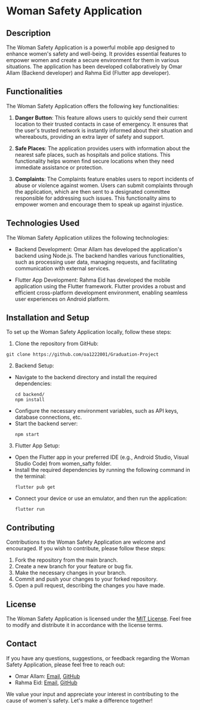 # Woman Safety Application

## Description

The Woman Safety Application is a powerful mobile app designed to enhance women's safety and well-being. It provides essential features to empower women and create a secure environment for them in various situations. The application has been developed collaboratively by Omar Allam (Backend developer) and Rahma Eid (Flutter app developer).

## Functionalities

The Woman Safety Application offers the following key functionalities:

1. **Danger Button**: This feature allows users to quickly send their current location to their trusted contacts in case of emergency. It ensures that the user's trusted network is instantly informed about their situation and whereabouts, providing an extra layer of safety and support.

2. **Safe Places**: The application provides users with information about the nearest safe places, such as hospitals and police stations. This functionality helps women find secure locations when they need immediate assistance or protection.

3. **Complaints**: The Complaints feature enables users to report incidents of abuse or violence against women. Users can submit complaints through the application, which are then sent to a designated committee responsible for addressing such issues. This functionality aims to empower women and encourage them to speak up against injustice.

## Technologies Used

The Woman Safety Application utilizes the following technologies:

- Backend Development: Omar Allam has developed the application's backend using Node.js. The backend handles various functionalities, such as processing user data, managing requests, and facilitating communication with external services.

- Flutter App Development: Rahma Eid has developed the mobile application using the Flutter framework. Flutter provides a robust and efficient cross-platform development environment, enabling seamless user experiences on Android platform.

## Installation and Setup

To set up the Woman Safety Application locally, follow these steps:

1. Clone the repository from GitHub:

```
git clone https://github.com/oa1222001/Graduation-Project
```

2. Backend Setup:

- Navigate to the backend directory and install the required dependencies:
  ```
  cd backend/
  npm install
  ```
- Configure the necessary environment variables, such as API keys, database connections, etc.
- Start the backend server:
  ```
  npm start
  ```

3. Flutter App Setup:

- Open the Flutter app in your preferred IDE (e.g., Android Studio, Visual Studio Code) from women_safty folder.
- Install the required dependencies by running the following command in the terminal:
  ```
  flutter pub get
  ```
- Connect your device or use an emulator, and then run the application:
  ```
  flutter run
  ```

## Contributing

Contributions to the Woman Safety Application are welcome and encouraged. If you wish to contribute, please follow these steps:

1. Fork the repository from the main branch.
2. Create a new branch for your feature or bug fix.
3. Make the necessary changes in your branch.
4. Commit and push your changes to your forked repository.
5. Open a pull request, describing the changes you have made.

## License

The Woman Safety Application is licensed under the [MIT License](https://opensource.org/licenses/MIT). Feel free to modify and distribute it in accordance with the license terms.

## Contact

If you have any questions, suggestions, or feedback regarding the Woman Safety Application, please feel free to reach out:

- Omar Allam: [Email](mailto:oa1222001@gmail.com), [GitHub](https://github.com/oa1222001)
- Rahma Eid: [Email](mailto:rhma.eid.eldeeb@gmail.com), [GitHub](https://github.com/rahmaeid182)

We value your input and appreciate your interest in contributing to the cause of women's safety. Let's make a difference together!
